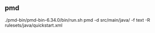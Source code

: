 ## pmd 
./pmd-bin/pmd-bin-6.34.0/bin/run.sh pmd -d src/main/java/ -f text -R rulesets/java/quickstart.xml

